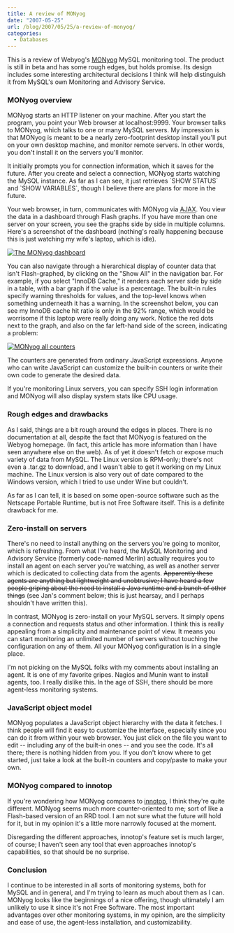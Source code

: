 ```yaml
---
title: A review of MONyog
date: "2007-05-25"
url: /blog/2007/05/25/a-review-of-monyog/
categories:
  - Databases
---
```

<p>This is a review of Webyog's <a href="http://www.webyog.com/">MONyog</a> MySQL monitoring tool.  The product is still in beta and has some rough edges, but holds promise.  Its design includes some interesting architectural decisions I think will help distinguish it from MySQL's own Monitoring and Advisory Service.</p>

<h3>MONyog overview</h3>

<p>MONyog starts an HTTP listener on your machine.  After you start the program, you point your Web browser at localhost:9999.  Your browser talks to MONyog, which talks to one or many MySQL servers.  My impression is that MONyog is meant to be a nearly zero-footprint desktop install you'll put on your own desktop machine, and monitor remote servers.  In other words, you don't install it on the servers you'll monitor.</p>

<p>It initially prompts you for connection information, which it saves for the future.  After you create and select a connection, MONyog starts watching the MySQL instance.  As far as I can see, it just retrieves `SHOW STATUS` and `SHOW VARIABLES`, though I believe there are plans for more in the future.</p>

<p>Your web browser, in turn, communicates with MONyog via <abbr title="Asynchronous JavaScript And XML">AJAX</abbr>.  You view the data in a dashboard through Flash graphs.  If you have more than one server on your screen, you see the graphs side by side in multiple columns.  Here's a screenshot of the dashboard (nothing's really happening because this is just watching my wife's laptop, which is idle).</p>

<p><a href='/media/2007/05/monyog-dashboard.png' title='The MONyog dashboard'><img src='/media/2007/05/monyog-dashboard.thumbnail.png' alt='The MONyog dashboard' /></a></p>

<p>You can also navigate through a hierarchical display of counter data that isn't Flash-graphed, by clicking on the "Show All" in the navigation bar.  For example, if you select "InnoDB Cache," it renders each server side by side in a table, with a bar graph if the value is a percentage.  The built-in rules specify warning thresholds for values, and the top-level knows when something underneath it has a warning.  In the screenshot below, you can see my InnoDB cache hit ratio is only in the 92% range, which would be worrisome if this laptop were really doing any work.  Notice the red dots next to the graph, and also on the far left-hand side of the screen, indicating a problem:</p>

<p><a href='/media/2007/05/monyog-all.png' title='MONyog all counters'><img src='/media/2007/05/monyog-all.thumbnail.png' alt='MONyog all counters' /></a></p>

<p>The counters are generated from ordinary JavaScript expressions.  Anyone who can write JavaScript can customize the built-in counters or write their own code to generate the desired data.</p>

<p>If you're monitoring Linux servers, you can specify SSH login information and MONyog will also display system stats like CPU usage.</p>

<h3>Rough edges and drawbacks</h3>

<p>As I said, things are a bit rough around the edges in places.  There is no documentation at all, despite the fact that MONyog is featured on the Webyog homepage.  (In fact, this article has more information than I have seen anywhere else on the web).  As of yet it doesn't fetch or expose much variety of data from MySQL.  The Linux version is RPM-only; there's not even a .tar.gz to download, and I wasn't able to get it working on my Linux machine.  The Linux version is also very out of date compared to the Windows version, which I tried to use under Wine but couldn't.</p>

<p>As far as I can tell, it is based on some open-source software such as the Netscape Portable Runtime, but is not Free Software itself.  This is a definite drawback for me.</p>

<h3>Zero-install on servers</h3>

<p>There's no need to install anything on the servers you're going to monitor, which is refreshing.  From what I've heard, the MySQL Monitoring and Advisory Service (formerly code-named Merlin) actually requires you to install an agent on each server you're watching, as well as another server which is dedicated to collecting data from the agents.  <del datetime="2007-05-25T19:40:41+00:00"> Apparently these agents are anything but lightweight and unobtrusive; I have heard a few people griping about the need to install a Java runtime and a bunch of other things</del> (see Jan's comment below; this is just hearsay, and I perhaps shouldn't have written this).</p>

<p>In contrast, MONyog is zero-install on your MySQL servers.  It simply opens a connection and requests status and other information.  I think this is really appealing from a simplicity and maintenance point of view.  It means you can start monitoring an unlimited number of servers without touching the configuration on any of them.  All your MONyog configuration is in a single place.</p>

<p>I'm not picking on the MySQL folks with my comments about installing an agent.  It is one of my favorite gripes.  Nagios and Munin want to install agents, too.  I really dislike this.  In the age of SSH, there should be more agent-less monitoring systems.</p>

<h3>JavaScript object model</h3>

<p>MONyog populates a JavaScript object hierarchy with the data it fetches.  I think people will find it easy to customize the interface, especially since you can do it from within your web browser.  You just click on the file you want to edit -- including any of the built-in ones -- and you see the code.  It's all there; there is nothing hidden from you.  If you don't know where to get started, just take a look at the built-in counters and copy/paste to make your own.</p>

<h3>MONyog compared to innotop</h3>

<p>If you're wondering how MONyog compares to <a href="http://code.google.com/p/innotop">innotop</a>, I think they're quite different.  MONyog seems much more counter-oriented to me; sort of like a Flash-based version of an RRD tool.  I am not sure what the future will hold for it, but in my opinion it's a little more narrowly focused at the moment.</p>

<p>Disregarding the different approaches, innotop's feature set is much larger, of course; I haven't seen any tool that even approaches innotop's capabilities, so that should be no surprise.</p>

<h3>Conclusion</h3>

<p>I continue to be interested in all sorts of monitoring systems, both for MySQL and in general, and I'm trying to learn as much about them as I can.  MONyog looks like the beginnings of a nice offering, though ultimately I am unlikely to use it since it's not Free Software.  The most important advantages over other monitoring systems, in my opinion, are the simplicity and ease of use, the agent-less installation, and customizability.</p>


